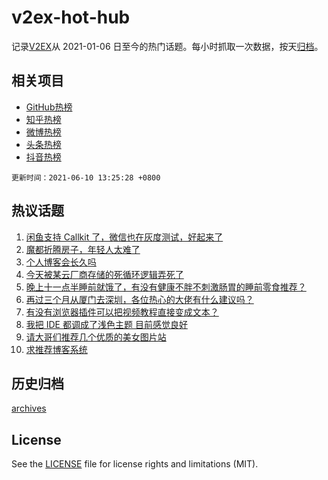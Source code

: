 # v2ex-hot-hub

 记录[V2EX](https://www.v2ex.com/)从 2021-01-06 日至今的热门话题。每小时抓取一次数据，按天[归档](archives)。
 
 ## 相关项目

- [GitHub热榜](https://github.com/snaildev/github-hot-hub)
- [知乎热榜](https://github.com/snaildev/zhihu-hot-hub)
- [微博热榜](https://github.com/snaildev/weibo-hot-hub)
- [头条热榜](https://github.com/snaildev/toutiao-hot-hub)
- [抖音热榜](https://github.com/snaildev/douyin-hot-hub)


 `更新时间：2021-06-10 13:25:28 +0800`

## 热议话题

1. [闲鱼支持 Callkit 了，微信也在灰度测试，好起来了](https://www.v2ex.com/t/782382)
1. [魔都折腾房子，年轻人太难了](https://www.v2ex.com/t/782526)
1. [个人博客会长久吗](https://www.v2ex.com/t/782405)
1. [今天被某云厂商存储的死循环逻辑弄死了](https://www.v2ex.com/t/782414)
1. [晚上十一点半睡前就饿了，有没有健康不胖不刺激肠胃的睡前零食推荐？](https://www.v2ex.com/t/782396)
1. [再过三个月从厦门去深圳，各位热心的大佬有什么建议吗？](https://www.v2ex.com/t/782548)
1. [有没有浏览器插件可以把视频教程直接变成文本？](https://www.v2ex.com/t/782409)
1. [我把 IDE 都调成了浅色主题 目前感觉良好](https://www.v2ex.com/t/782425)
1. [请大哥们推荐几个优质的美女图片站](https://www.v2ex.com/t/782521)
1. [求推荐博客系统](https://www.v2ex.com/t/782472)

## 历史归档

[archives](archives)

## License

See the [LICENSE](LICENSE) file for license rights and limitations (MIT).
